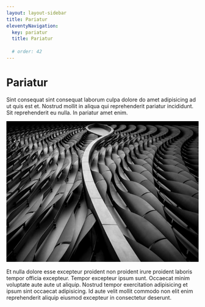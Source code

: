 ```yaml
---
layout: layout-sidebar
title: Pariatur
eleventyNavigation:
  key: pariatur
  title: Pariatur

  # order: 42
---
```


# Pariatur

Sint consequat sint consequat laborum culpa dolore do amet adipisicing ad ut quis est et. Nostrud mollit in aliqua qui reprehenderit pariatur incididunt. Sit reprehenderit eu nulla. In pariatur amet enim.

<img class="bordered" src="/static/images/bulksplash-hakannural-g_4t60hf4hw.jpg" alt="bulksplash-hakannural-g_4t60hf4hw.jpg" />

Et nulla dolore esse excepteur proident non proident irure proident laboris tempor officia excepteur. Tempor excepteur ipsum sunt. Occaecat minim voluptate aute aute ut aliquip. Nostrud tempor exercitation adipisicing et ipsum sint occaecat adipisicing. Id aute velit mollit commodo non elit enim reprehenderit aliquip eiusmod excepteur in consectetur deserunt.
